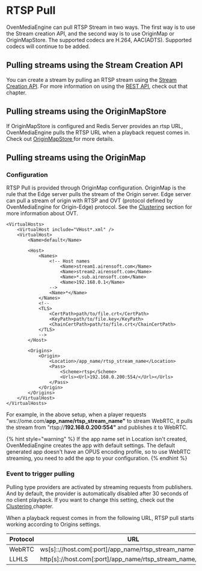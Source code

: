 # RTSP Pull

OvenMediaEngine can pull RTSP Stream in two ways. The first way is to use the Stream creation API, and the second way is to use OriginMap or OriginMapStore. The supported codecs are H.264, AAC(ADTS). Supported codecs will continue to be added.&#x20;

## Pulling streams using the Stream Creation API

You can create a stream by pulling an RTSP stream using the [Stream Creation API](../rest-api/v1/virtualhost/application/stream/#create-stream-pull). For more information on using the [REST API](../rest-api/), check out that chapter.

## Pulling streams using the OriginMapStore

If OriginMapStore is configured and Redis Server provides an rtsp URL, OvenMediaEngine pulls the RTSP URL when a playback request comes in. Check out [OriginMapStore ](../origin-edge-clustering.md#originmapstore)for more details.

## Pulling streams using the OriginMap

### Configuration

RTSP Pull is provided through OriginMap configuration. OriginMap is the rule that the Edge server pulls the stream of the Origin server. Edge server can pull a stream of origin with RTSP and OVT (protocol defined by OvenMediaEngine for Origin-Edge) protocol. See the [Clustering](../origin-edge-clustering.md) section for more information about OVT.

```markup
<VirtualHosts>
    <VirtualHost include="VHost*.xml" />
    <VirtualHost>
        <Name>default</Name>

        <Host>
            <Names>
                <!-- Host names
                    <Name>stream1.airensoft.com</Name>
                    <Name>stream2.airensoft.com</Name>
                    <Name>*.sub.airensoft.com</Name>
                    <Name>192.168.0.1</Name>
                -->
                <Name>*</Name>
            </Names>
            <!--
            <TLS>
                <CertPath>path/to/file.crt</CertPath>
                <KeyPath>path/to/file.key</KeyPath>
                <ChainCertPath>path/to/file.crt</ChainCertPath>
            </TLS>
            -->
        </Host>
        
        <Origins>
            <Origin>
                <Location>/app_name/rtsp_stream_name</Location>
                <Pass>
                    <Scheme>rtsp</Scheme>
                    <Urls><Url>192.168.0.200:554/</Url></Urls>
                </Pass>
            </Origin>
        </Origins>
    </VirtualHost>
</VirtualHosts>
```

For example, in the above setup, when a player requests "ws://ome.com/**app\_name/rtsp\_stream\_name"** to stream WebRTC, it pulls the stream from "rtsp://**192.168.0.200:554"** and publishes it to WebRTC.

{% hint style="warning" %}
If the app name set in Location isn't created, OvenMediaEngine creates the app with default settings. The default generated app doesn't have an OPUS encoding profile, so to use WebRTC streaming, you need to add the app to your configuration.
{% endhint %}

### Event to trigger pulling

Pulling type providers are activated by streaming requests from publishers. And by default, the provider is automatically disabled after 30 seconds of no client playback. If you want to change this setting, check out the [Clustering ](../origin-edge-clustering.md#less-than-properties-greater-than)chapter.

When a playback request comes in from the following URL, RTSP pull starts working according to Origins settings.

| Protocol | URL                                                                 |
| -------- | ------------------------------------------------------------------- |
| WebRTC   | ws\[s]:://host.com\[:port]/app\_name/rtsp\_stream\_name             |
| LLHLS    | http\[s]://host.com\[:port]/app\_name/rtsp\_stream\_name/llhls.m3u8 |

